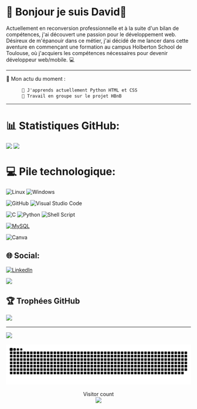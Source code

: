 # 💫 Bonjour je suis David👋

Actuellement en reconversion professionnelle et à la suite d'un bilan de compétences, j'ai découvert une passion pour le développement web. 
Désireux de m'épanouir dans ce métier, j'ai décidé de me lancer dans cette aventure en commençant une formation au campus Holberton School de Toulouse, 
où j'acquiers les compétences nécessaires pour devenir développeur web/mobile. 💻
*********************************************************************************************************************************************************
📰 Mon actu du moment :

          🐍 J'apprends actuellement Python HTML et CSS
          📝 Travail en groupe sur le projet HBnB

*********************************************************************************************************************************************************

<!--
**VidadTol/VidadTol** is a ✨ _special_ ✨ repository because its `README.md` (this file) appears on your GitHub profile.

Here are some ideas to get you started:

- 🔭 I’m currently working on ...
- 🌱 I’m currently learning ...
- 👯 I’m looking to collaborate on ...
- 🤔 I’m looking for help with ...
- 💬 Ask me about ...
- 📫 How to reach me: ...
- 😄 Pronouns: ...
- ⚡ Fun fact: ...
-->

# 📊 Statistiques GitHub:

![](https://github-readme-stats.vercel.app/api?username=VidadTol&theme=ambient_gradient&hide_border=false&include_all_commits=false&count_private=false) 
![](https://github-readme-stats.vercel.app/api/top-langs/?username=VidadTol&theme=ambient_gradient&hide_border=false&include_all_commits=false&count_private=false&layout=compact)



# 💻 Pile technologique:
![Linux](https://img.shields.io/badge/Linux-FCC624?style=plastic&logo=linux&logoColor=black) 
![Windows](https://img.shields.io/badge/Windows-0078D6?style=plastic&logo=windows&logoColor=white)  

![GitHub](https://img.shields.io/badge/github-%23121011.svg?style=plastic&logo=github&logoColor=white)
![Visual Studio Code](https://img.shields.io/badge/Visual%20Studio%20Code-0078d7.svg?style=plastic&logo=visual-studio-code&logoColor=white)    

![C](https://img.shields.io/badge/c-%2300599C.svg?style=plastic&logo=c&logoColor=white) ![Python](https://img.shields.io/badge/python-3670A0?style=plastic&logo=python&logoColor=ffdd54)
![Shell Script](https://img.shields.io/badge/shell_script-%23121011.svg?style=plastic&logo=gnu-bash&logoColor=white)  

[![MySQL](https://img.shields.io/badge/MySQL-4479A1?logo=mysql&logoColor=fff)](#)

![Canva](https://img.shields.io/badge/Canva-%2300C4CC.svg?style=plastic&logo=Canva&logoColor=white) 

## 🌐 Social:
[![LinkedIn](https://img.shields.io/badge/LinkedIn-%230077B5.svg?logo=linkedin&logoColor=white)](https://linkedin.com/in/in/david-tolza-b75430224) 

[![](https://visitcount.itsvg.in/api?id=VidadTol&icon=0&color=4)](https://visitcount.itsvg.in)

## 🏆 Trophées GitHub
![](https://github-profile-trophy.vercel.app/?username=VidadTol&theme=radical&no-frame=true&no-bg=true&margin-w=4)

---
[![](https://visitcount.itsvg.in/api?id=VidadTol&icon=0&color=4)](https://visitcount.itsvg.in)

<picture>
  <source
    media="(prefers-color-scheme: dark)"
    srcset="https://raw.githubusercontent.com/platane/snk/output/github-contribution-grid-snake-dark.svg"
  />
  <source
    media="(prefers-color-scheme: light)"
    srcset="https://raw.githubusercontent.com/platane/snk/output/github-contribution-grid-snake.svg"
  />
  <img
    alt="github contribution grid snake animation"
    src="https://raw.githubusercontent.com/platane/snk/output/github-contribution-grid-snake.svg"
  />
</picture>

<p align="center"> 
  Visitor count<br>
  <img src="https://profile-counter.glitch.me/Vidad/count.svg" />
</p>


